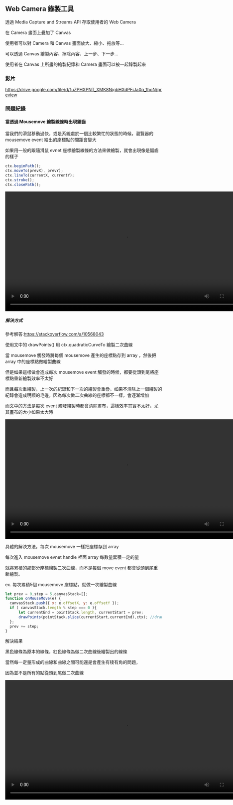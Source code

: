 ## Web Camera 錄製工具

透過 Media Capture and Streams API 存取使用者的 Web Camera

在 Camera 畫面上疊加了 Canvas

使用者可以對 Camera 和 Canvas 畫面放大、縮小、拖放等...

可以透過 Canvas 繪製內容、擦除內容、上一步、下一步...

使用者在 Canvas 上所畫的繪製紀錄和 Camera 畫面可以被一起錄製起來

### 影片

https://drive.google.com/file/d/1uZPHXPNT_XMK8NigbHXdPFiJaXq_1hoN/preview
<!-- <iframe src="https://drive.google.com/file/d/1uZPHXPNT_XMK8NigbHXdPFiJaXq_1hoN/preview" width="640" height="480"></iframe> -->

### 問題紀錄

#### 當透過 Mousemove 繪製線條時出現鋸齒

當我們的滑鼠移動過快，或是系統處於一個比較繁忙的狀態的時候，瀏覽器的 mousemove event 給出的座標點的間距會變大

如果用一般的跟隨滑鼠 evnet 座標繪製線條的方法來做繪製，就會出現像是鋸齒的樣子


```javascript
ctx.beginPath();
ctx.moveTo(prevX), prevY);
ctx.lineTo(currentX, currentY);
ctx.stroke();
ctx.closePath();
```

<video autoplay="autoplay" loop=ture width=768 src="https://i.imgur.com/vlnPR34.mp4"/></video>

##### 解決方式

參考解答:https://stackoverflow.com/a/10568043

使用文中的 drawPoints() 用 ctx.quadraticCurveTo 繪製二次曲線

當 mousemove 觸發時將每個 mousemove 產生的座標點存到 array ，然後把 array 中的座標點做繪製曲線

但是如果這樣做會造成每次 mousemove event 觸發的時候，都要從頭到尾將座標點重新繪製效率不太好

而且每次重繪製，上一次的紀錄和下一次的繪製會重疊，如果不清除上一個繪製的紀錄會造成明顯的毛邊，因為每次做二次曲線的座標都不一樣，會逐漸增加

而文中的方法是每次 event 觸發繪製時都會清除畫布，這樣效率其實不太好，尤其畫布的大小如果太大時

<video autoplay="autoplay" loop=ture width=768 src="https://i.imgur.com/OOYywtx.mp4"/></video>

具體的解決方法，每次 mousemove 一樣把座標存到 array

每次進入 mousemove evnet handle 裡面 array 每數量累積一定的量

就將累積的那部分座標繪製二次曲線，而不是每個 move event 都會從頭到尾重新繪製。

ex. 每次累積5個 mousemove 座標點，就做一次繪製曲線
```javascript
let prev = 0,step = 5,canvasStack=[];
function onMouseMove(e) {
  canvasStack.push({ x: e.offsetX, y: e.offsetY });
  if ( canvasStack.length % step === 0 ){
      let currentEnd = pointStack.length, currentStart = prev;
      drawPoints(pointStack.slice(currentStart,currentEnd),ctx); //draw smooth line
  };  
  prev += step;  
}
```


解決結果

黑色線條為原本的線條，紅色線條為做二次曲線後繪製出的線條

當然每一定量形成的曲線和曲線之間可能還是會產生有稜有角的問題，

因為並不是所有的點從頭到尾做二次曲線

<video autoplay="autoplay" loop=ture width=768 src="https://i.imgur.com/iVp242f.mp4"/></video>

